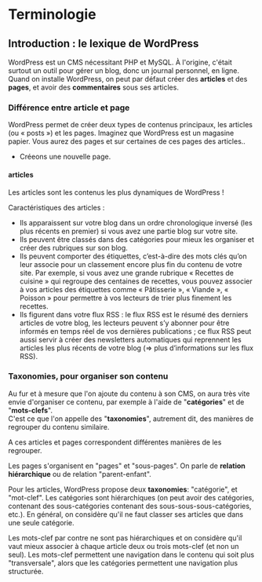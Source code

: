 # Terminologie

## Introduction : le lexique de WordPress

WordPress est un CMS nécessitant PHP et MySQL. À l'origine, c'était surtout un outil pour gérer un blog, donc un journal personnel, en ligne. Quand on installe WordPress, on peut par défaut créer des **articles** et des **pages**, et avoir des **commentaires** sous ses articles.

### Différence entre article et page

WordPress permet de créer deux types de contenus principaux, les articles (ou « posts ») et les pages. Imaginez que WordPress est un magasine papier. Vous aurez des pages et sur certaines de ces pages des articles..

- Créeons une nouvelle page.

#### articles

Les articles sont les contenus les plus dynamiques de WordPress !

Caractéristiques des articles :

- Ils apparaissent sur votre blog dans un ordre chronologique inversé (les plus récents en premier) si vous avez une partie blog sur votre site.
- Ils peuvent être classés dans des catégories pour mieux les organiser et créer des rubriques sur son blog.
- Ils peuvent comporter des étiquettes, c’est-à-dire des mots clés qu’on leur associe pour un classement encore plus fin du contenu de votre site. Par exemple, si vous avez une grande rubrique « Recettes de cuisine » qui regroupe des centaines de recettes, vous pouvez associer à vos articles des étiquettes comme « Pâtisserie », « Viande », « Poisson » pour permettre à vos lecteurs de trier plus finement les recettes.
- Ils figurent dans votre flux RSS : le flux RSS est le résumé des derniers articles de votre blog, les lecteurs peuvent s’y abonner pour être informés en temps réel de vos dernières publications ; ce flux RSS peut aussi servir à créer des newsletters automatiques qui reprennent les articles les plus récents de votre blog (=> plus d’informations sur les flux RSS).

### Taxonomies, pour organiser son contenu

Au fur et à mesure que l'on ajoute du contenu à son CMS, on aura très vite envie d'organiser ce contenu, par exemple à l'aide de "**catégories**" et de "**mots-clefs**".  
C'est ce que l'on appelle des "**taxonomies**", autrement dit, des manières de regrouper du contenu similaire.

A ces articles et pages correspondent différentes manières de les regrouper. 

Les pages s'organisent en "pages" et "sous-pages". On parle de **relation hiérarchique** ou de relation "parent-enfant".

Pour les articles, WordPress propose deux **taxonomies**: "catégorie", et "mot-clef". Les catégories sont hiérarchiques (on peut avoir des catégories, contenant des sous-catégories contenant des sous-sous-sous-catégories, etc.). En général, on considère qu'il ne faut classer ses articles que dans une seule catégorie.

Les mots-clef par contre ne sont pas hiérarchiques et on considère qu'il vaut mieux associer à chaque article deux ou trois mots-clef (et non un seul). 
Les mots-clef permettent une navigation dans le contenu qui soit plus "transversale", alors que les catégories permettent une navigation plus structurée.

